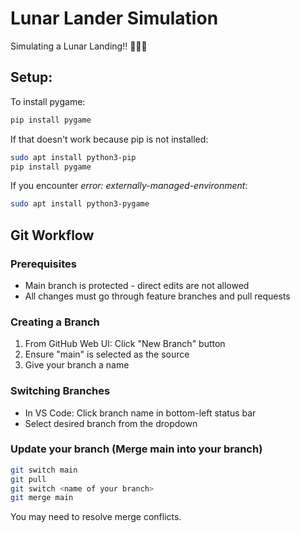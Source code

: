 # Lunar Lander Simulation
Simulating a Lunar Landing!! 🤠🤠🤠


## Setup:
To install pygame:

```sh
pip install pygame
```

If that doesn't work because pip is not installed:
```sh
sudo apt install python3-pip
pip install pygame
```


If you encounter *error: externally-managed-environment*: 
```sh
sudo apt install python3-pygame
```


## Git Workflow

### Prerequisites
- Main branch is protected - direct edits are not allowed
- All changes must go through feature branches and pull requests

### Creating a Branch
1. From GitHub Web UI: Click "New Branch" button
2. Ensure "main" is selected as the source
3. Give your branch a name

### Switching Branches
- In VS Code: Click branch name in bottom-left status bar
- Select desired branch from the dropdown

### Update your branch (Merge main into your branch)
```sh
git switch main
git pull
git switch <name of your branch>
git merge main
```

You may need to resolve merge conflicts.